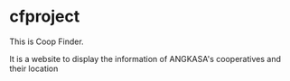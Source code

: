 # cfproject

This is Coop Finder. 

It is a website to display the information of ANGKASA's cooperatives and their location
